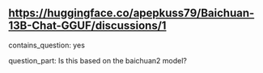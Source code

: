 ## https://huggingface.co/apepkuss79/Baichuan-13B-Chat-GGUF/discussions/1

contains_question: yes

question_part: Is this based on the baichuan2 model?
